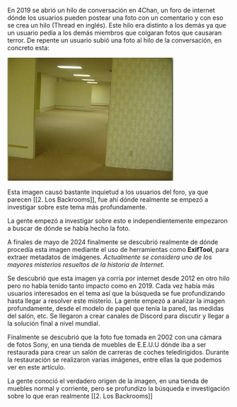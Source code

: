 En 2019 se abrió un hilo de conversación en 4Chan, un foro de internet dónde los usuarios pueden postear una foto con un comentario y con eso se crea un hilo (Thread en inglés). Este hilo era distinto a los demás ya que un usuario pedía a los demás miembros que colgaran fotos que causaran terror. De repente un usuario subió una foto al hilo de la conversación, en concreto esta:

![](Backrooms1.png)

Esta imagen causó bastante inquietud a los usuarios del foro, ya que parecen [[2. Los Backrooms]], fue ahí dónde realmente se empezó a investigar sobre este tema más profundamente.

La gente empezó a investigar sobre esto e independientemente empezaron a buscar de dónde se había hecho la foto.

A finales de mayo de 2024 finalmente se descubrió realmente de dónde procedía esta imagen mediante el uso de herramientas como **ExifTool**, para extraer metadatos de imágenes. *Actualmente se considera uno de los mayores misterios resueltos de la historia de Internet.*

Se descubrió que esta imagen ya corría por internet desde 2012 en otro hilo pero no había tenido tanto impacto como en 2019.  Cada vez había más usuarios interesados en el tema así que la búsqueda se fue profundizando hasta llegar a resolver este misterio. La gente empezó a analizar la imagen profundamente, desde el modelo de papel que tenía la pared, las medidas del salón, etc. Se llegaron a crear canales de Discord para discutir y llegar a la solución final a nivel mundial.

Finalmente se descubrió que la foto fue tomada en 2002 con una cámara de fotos Sony, en una tienda de muebles de E.E.U.U dónde iba a ser restaurada para crear un salón de carreras de coches teledirigidos. Durante la restauración se realizaron varias imágenes, entre ellas la que podemos ver en este artículo.

La gente conoció el verdadero origen de la imagen, en una tienda de muebles normal y corriente, pero se profundizo la búsqueda e investigación sobre lo que eran realmente [[2. Los Backrooms]]



